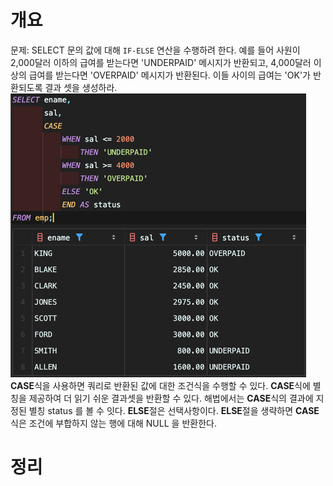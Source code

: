 <!-- Date: 2025-01-06 -->
<!-- Update Date: 2025-01-06 -->
<!-- File ID: dcbb21ca-7825-4710-94e3-8c7454e32f84 -->
<!-- Author: Seoyeon Jang -->

# 개요

문제: SELECT 문의 값에 대해 `IF-ELSE` 연산을 수행하려 한다.
예를 들어 사원이 2,000달러 이하의 급여를 받는다면 'UNDERPAID' 메시지가 반환되고, 4,000달러 이상의
급여를 받는다면 'OVERPAID' 메시지가 반환된다.
이들 사이의 급여는 'OK'가 반환되도록 결과 셋을 생성하라.
![](.1.8_SELECT_문에서_조건식_사용하기_images/55e1c327.png)
**CASE**식을 사용하면 쿼리로 반환된 값에 대한 조건식을 수행할 수 있다. **CASE**식에 별칭을 제공하여
더 읽기 쉬운 결과셋을 반환할 수 있다. 해법에서는 **CASE**식의 결과에 지정된 별칭 status 를 볼 수 잇다.
**ELSE**절은 선택사항이다. **ELSE**절을 생략하면 **CASE**식은 조건에 부합하지 않는 행에 대해 NULL 을 반환한다.

# 정리


